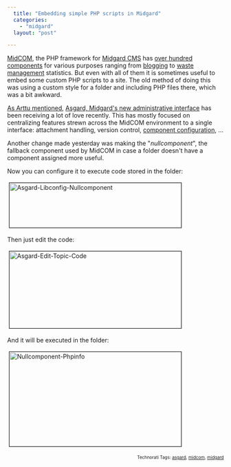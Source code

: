 ```yaml
---
  title: "Embedding simple PHP scripts in Midgard"
  categories: 
    - "midgard"
  layout: "post"

---
```

<a href="http://www.midgard-project.org/documentation/midcom">MidCOM</a>, the PHP framework for <a href="http://www.midgard-project.org/">Midgard CMS</a> has <a href="http://pear.midcom-project.org/">over hundred components</a> for various purposes ranging from <a href="http://www.iade.fi/iade/blog/">blogging</a> to <a href="http://en.wikipedia.org/wiki/Waste_management">waste management</a> statistics. But even with all of them it is sometimes useful to embed some custom PHP scripts to a site. The old method of doing this was using a custom style for a folder and including PHP files there, which was a bit awkward.

<a href="http://www.kaktus.cc/weblog/view/1198170777.html">As Arttu mentioned</a>, <a href="http://bergie.iki.fi/blog/building_a_new_admin_interface_for_midgard/">Asgard, Midgard's new administrative interface</a> has been receiving a lot of love recently. This has mostly focused on centralizing features strewn across the MidCOM environment to a single interface: attachment handling, version control, <a href="http://www.midgard-project.org/discussion/developer-forum/new_component_configuration_ui/">component configuration</a>, ...

Another change made yesterday was making the &quot;<em>nullcomponent</em>&quot;, the fallback component used by MidCOM in case a folder doesn't have a component assigned more useful.

Now you can configure it to execute code stored in the folder:

<img src="https://d2vqpl3tx84ay5.cloudfront.net/asgard-libconfig-nullcomponent.jpg" height="104" width="400" border="1" hspace="4" vspace="4" alt="Asgard-Libconfig-Nullcomponent" />

Then just edit the code:

<img src="https://d2vqpl3tx84ay5.cloudfront.net/asgard-edit-topic-code.jpg" height="179" width="400" border="1" hspace="4" vspace="4" alt="Asgard-Edit-Topic-Code" />

And it will be executed in the folder:

<img src="https://d2vqpl3tx84ay5.cloudfront.net/nullcomponent-phpinfo.jpg" height="220" width="400" border="1" hspace="4" vspace="4" alt="Nullcomponent-Phpinfo" /><p style="text-align:right;font-size:10px;">Technorati Tags: <a href="http://www.technorati.com/tag/asgard">asgard</a>, <a href="http://www.technorati.com/tag/midcom">midcom</a>, <a href="http://www.technorati.com/tag/midgard">midgard</a></p>
